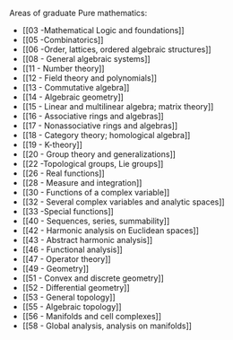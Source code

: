 Areas of graduate Pure mathematics:

- [[03 -Mathematical Logic and foundations]]
- [[05 -Combinatorics]]
- [[06 -Order, lattices, ordered algebraic structures]]
- [[08 - General algebraic systems]]
- [[11 - Number theory]]
- [[12 - Field theory and polynomials]]
- [[13 - Commutative algebra]]
- [[14 - Algebraic geometry]]
- [[15 - Linear and multilinear algebra; matrix theory]]
- [[16 - Associative rings and algebras]]
- [[17 - Nonassociative rings and algebras]]
- [[18 - Category theory; homological algebra]]
- [[19 - K-theory]]
- [[20 - Group theory and generalizations]]
- [[22 -Topological groups, Lie groups]]
- [[26 - Real functions]]
- [[28 - Measure and integration]]
- [[30 - Functions of a complex variable]]
- [[32 - Several complex variables and analytic spaces]]
- [[33 -Special functions]]
- [[40 - Sequences, series, summability]]
- [[42 - Harmonic analysis on Euclidean spaces]]
- [[43 - Abstract harmonic analysis]]
- [[46 - Functional analysis]]
- [[47 - Operator theory]]
- [[49 - Geometry]]
- [[51 - Convex and discrete geometry]]
- [[52 - Differential geometry]]
- [[53 - General topology]]
- [[55 - Algebraic topology]]
- [[56 - Manifolds and cell complexes]]
- [[58 - Global analysis, analysis on manifolds]]
